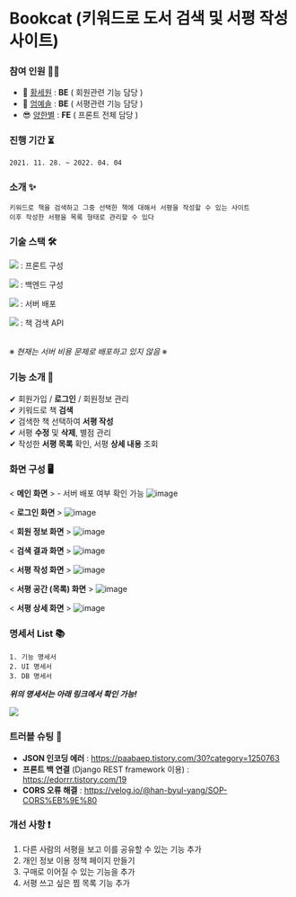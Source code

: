 # Bookcat (키워드로 도서 검색 및 서평 작성 사이트)

### 참여 인원 👩‍💻
  - 🤩 [황세원](https://github.com/pabaep) : **BE** ( 회원관련 기능 담당 )
  - 🥰 [엄예솔](https://github.com/sol09) : **BE** ( 서평관련 기능 담당 )
  - 😎 [양한별](https://github.com/han-byul-yang) : **FE** ( 프론트 전체 담당 )

### 진행 기간 ⏳
`2021. 11. 28. ~ 2022. 04. 04`

### 소개 ✨
```
키워드로 책을 검색하고 그중 선택한 책에 대해서 서평을 작성할 수 있는 사이트
이후 작성한 서평을 목록 형태로 관리할 수 있다
```
### 기술 스택 🛠
<img src="https://img.shields.io/badge/React-61DAFB?style=flat-square&logo=React&logoColor=white"/> : 프론트 구성 <br> 

<img src="https://img.shields.io/badge/Django-092E20?style=flat-square&logo=Django&logoColor=white"/> : 백엔드 구성 <br>

<img src="https://img.shields.io/badge/Google Cloud Platform-4285F4?style=flat-square&logo=Google Cloud&logoColor=white"/> : 서버 배포 <br>

<img src="https://img.shields.io/badge/Kakao Open API-FFCD00?style=flat-square&logo=Kakao&logoColor=white"/> : 책 검색 API<br><br>

※ _현재는 서버 비용 문제로 배포하고 있지 않음_ ※

### 기능 소개 📑
  ✔ 회원가입 / **로그인** / 회원정보 관리   
  ✔ 키워드로 책 **검색**    
  ✔ 검색한 책 선택하여 **서평 작성**   
  ✔ 서평 **수정** 및 **삭제**, 별점 관리   
  ✔ 작성한 **서평 목록** 확인, 서평 **상세 내용** 조회   

### 화면 구성 🖥
< **메인 화면** > - 서버 배포 여부 확인 가능
![image](https://user-images.githubusercontent.com/55613591/161542786-3c70419b-2592-4bc3-a39b-80a5955ccf73.png)

< **로그인 화면** >
![image](https://user-images.githubusercontent.com/55613591/161543645-bd1f97d5-c5f3-4b31-8976-b7d1ea2d95c0.png)

< **회원 정보 화면** >
![image](https://user-images.githubusercontent.com/55613591/161543690-675b7fc6-7cd6-400a-8faa-249d656be055.png)

< **검색 결과 화면** > 
![image](https://user-images.githubusercontent.com/55613591/161544056-b0fe6516-4ef3-4ea9-973a-0464fb410d14.png)

< **서평 작성 화면** > 
![image](https://user-images.githubusercontent.com/55613591/161544364-4bc0f6e7-df6a-4209-88e4-dd076a30f2df.png)

< **서평 공간 (목록) 화면** > 
![image](https://user-images.githubusercontent.com/55613591/161545059-ba6a0fb6-a2d4-4f7d-aa55-8d3ade317781.png)

< **서평 상세 화면** >
![image](https://user-images.githubusercontent.com/55613591/161545094-34195beb-5fef-44b6-a0ca-5a1a1f872ced.png)

### 명세서 List 📚
```
1. 기능 명세서
2. UI 명세서
3. DB 명세서
```

_**위의 명세서는 아래 링크에서 확인 가능!**_

<a href="https://github.com/onestar31/bookcat_reademe/wiki/%EB%AA%85%EC%84%B8%EC%84%9C"><img src="https://img.shields.io/badge/명세서 List home page-e8a5a5?style=for-the-badge&logoWidth=50"/></a>

### 트러블 슈팅 🎯
* **JSON 인코딩 에러** : https://paabaep.tistory.com/30?category=1250763
* **프론트 백 연결** (Django REST framework 이용) : https://edorrr.tistory.com/19
* **CORS 오류 해결** : https://velog.io/@han-byul-yang/SOP-CORS%EB%9E%80

### 개선 사항 ❗
1. 다른 사람의 서평을 보고 이를 공유할 수 있는 기능 추가
2. 개인 정보 이용 정책 페이지 만들기
3. 구매로 이어질 수 있는 기능을 추가
4. 서평 쓰고 싶은 찜 목록 기능 추가

